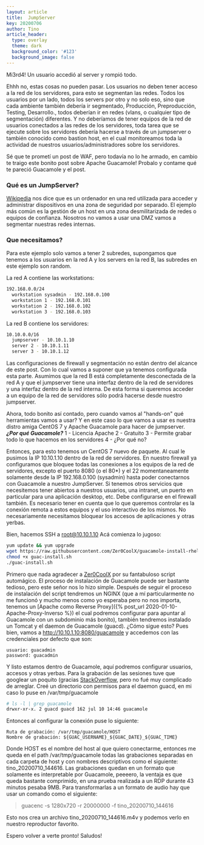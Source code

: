 ```yaml
---
layout: article
title:  JumpServer
key: 20200706
author: Tino
article_header:
  type: overlay
  theme: dark
  background_color: '#123'
  background_image: false
---
```


Mi3rd4! Un usuario accedió al server y rompió todo.<!-- more --> 

Ehhh no, estas cosas no pueden pasar. Los usuarios no deben tener acceso a la red de los servidores, para esto se segmentan las redes. Todos los usuarios por un lado, todos los servers por otro y no solo eso, sino que cada ambiente también debería ir segmentado, Producción, Preproducción, Testing, Desarrollo., todos deberían ir en redes (vlans, o cualquier tipo de segmentación) diferentes.
Y no deberíamos de tener equipos de la red de usuarios conectados a las redes de los servidores, toda tarea que se ejecute sobre los servidores debería hacerse a través de un jumpserver o también conocido como bastion host, en el cual monitoreamos toda la actividad de nuestros usuarios/administradores sobre los servidores.

Sé que te prometí un post de WAF, pero todavía no lo he armado, en cambio te traigo este bonito post sobre Apache Guacamole! Probalo y contame qué te pareció Guacamole y el post.

### Qué es un JumpServer?
[Wikipedia](https://en.wikipedia.org/wiki/Jump_server) nos dice que es un ordenador en una red utilizada para acceder y administrar dispositivos en una zona de seguridad por separado. El ejemplo más común es la gestión de un host en una zona desmilitarizada de redes o equipos de confianza. Nosotros no vamos a usar una DMZ vamos a segmentar nuestras redes internas.

### Que necesitamos?
Para este ejemplo solo vamos a tener 2 subredes, supongamos que tenemos a los usuarios en la red A y los servers en la red B, las subredes en este ejemplo son random.

La red A contiene las workstations:
~~~ bash
192.168.0.0/24
  workstation sysadmin - 192.168.0.100
  workstation 1 - 192.168.0.101
  workstation 2 - 192.168.0.102
  workstation 3 - 192.168.0.103
~~~

La red B contiene los servidores:
~~~ bash
10.10.0.0/16
  jumpserver - 10.10.1.10
  server 2 - 10.10.1.11
  server 3 - 10.10.1.12
~~~

Las configuraciones de firewall y segmentación no están dentro del alcance de este post. Con lo cual vamos a suponer que ya tenemos configurada esta parte.
Asumimos que la red B está completamente desconectada de la red A y que el jumpserver tiene una interfaz dentro de la red de servidores y una interfaz dentro de la red interna.
De esta forma si queremos acceder a un equipo de la red de servidores sólo podrá hacerse desde nuestro jumpserver.

Ahora, todo bonito así contado, pero cuando vamos al "hands-on" qué herramientas vamos a usar?
Y en este caso lo que vamos a usar es nuestra distro amiga CentOS 7 y Apache Guacamole para hacer de jumpserver.
***¿Por qué Guacamole?***
1 - Licencia Apache
2 - Gratuito
3 - Permite grabar todo lo que hacemos en los servidores
4 - ¿Por qué no?

Entonces, para esto tenemos un CentOS 7 nuevo de paquete.
Al cual le pusimos la IP 10.10.1.10 dentro de la red de servidores. En nuestro firewall ya configuramos que bloquee todas las conexiones a los equipos de la red de servidores, excepto el puerto 8080 (o el 80*) y el 22 momentaneamente solamente desde la IP 192.168.0.100 (sysadmin) hasta poder conectarnos con Guacamole a nuestro JumpServer.
Si tenemos otros servicios que necesitemos tener abiertos a nuestros usuarios, una intranet, un puerto en particular para una aplicación desktop, etc. Debe configurarse en el firewall también. Es necesario tener en cuenta que lo que queremos controlar es la conexión remota a estos equipos y el uso interactivo de los mismos.
No necesariamente necesitamos bloquear los accesos de aplicaciones y otras yerbas.

Bien, hacemos SSH a root@10.10.1.10
Acá comienza lo jugoso:

~~~ bash
yum update && yum upgrade
wget https://raw.githubusercontent.com/Zer0CoolX/guacamole-install-rhel/master/guac-install.sh
chmod +x guac-install.sh
./guac-install.sh
~~~

Primero que nada agradecer a [Zer0CoolX](https://github.com/Zer0CoolX) por su fantabuloso script automágico. El proceso de instalación de Guacamole puede ser bastante tedioso, pero este señor nos lo hizo simple.
Después de seguir el proceso de instalación del script tendremos un NGINX (que a mí particularmente no me funcionó y mucho menos como yo esperaba pero no nos importa, tenemos un [Apache como Reverse Proxy]({% post_url 2020-01-10-Apache-Proxy-Inverso %}) el cual podremos configurar para apuntar al Guacamole con un subdominio más bonito), también tendremos instalado un Tomcat y el daemon de Guacamole (guacd).
¿Cómo sigue esto? Pues bien, vamos a http://10.10.1.10:8080/guacamole y accedemos con las credenciales por defecto que son:
~~~
usuario: guacadmin
password: guacadmin
~~~

Y listo estamos dentro de Guacamole, aquí podremos configurar usuarios, accesos y otras yerbas.
Para la grabación de las sesiones tuve que googlear un poquito (gracias [StackOverflow](https://stackoverflow.com/questions/60630083/how-to-setup-guacamole-session-recording-with-rdp-and-ssh), pero no fué muy complicado de arreglar.
Creé un directorio con permisos para el daemon guacd, en mi caso lo puse en /var/tmp/guacamole
~~~ bash
# ls -l | grep guacamole
drwxr-xr-x. 2 guacd guacd 162 jul 10 14:46 guacamole
~~~
Entonces al configurar la conexión puse lo siguiente:
~~~
Ruta de grabación: /var/tmp/guacamole/HOST
Nombre de grabación: ${GUAC_USERNAME}_${GUAC_DATE}_${GUAC_TIME}
~~~
Donde HOST es el nombre del host al que quiero conectarme, entonces me queda en el path /var/tmp/guacamole todas las grabaciones separadas en cada carpeta de host y con nombres descriptivos como el siguiente: tino_20200710_144616.
Las grabaciones quedan en un formato que solamente es interpretable por Guacamole, peeeero, la ventaja es que queda bastante comprimido, en una prueba realizada a un RDP durante 43 minutos pesaba 9MB.
Para transformarlas a un formato de audio hay que usar un comando como el siguiente:
> guacenc -s 1280x720 -r 20000000 -f tino_20200710_144616

Esto nos crea un archivo tino_20200710_144616.m4v y podemos verlo en nuestro reproductor favorito.


Espero volver a verte pronto! Saludos!
